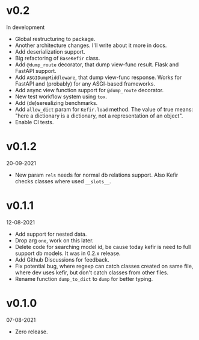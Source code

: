 # v0.2
In development
* Global restructuring to package.
* Another architecture changes. I'll write about it more in docs.
* Add deserialization support.
* Big refactoring of `BaseKefir` class.
* Add `@dump_route` decorator, that dump view-func result. Flask and FastAPI support.
* Add `ASGIDumpMiddleware`, that dump view-func response. Works for FastAPI and (probably)
  for any ASGI-based frameworks.
* Add async view function support for `@dump_route` decorator.
* New test workflow system using `tox`.
* Add (de)serealizing benchmarks.
* Add `allow_dict` param for `Kefir.load` method. The value of true means: "here a dictionary is a dictionary,
  not a representation of an object".
* Enable CI tests.
# v0.1.2
20-09-2021
* New param `rels` needs for normal db relations support. Also Kefir checks classes where used `__slots__`.
# v0.1.1
12-08-2021
* Add support for nested data.
* Drop arg `one`, work on this later.
* Delete code for searching model id, be cause today kefir is need to full support db models. It was in 0.2.x release.
* Add Github Discussions for feedback.
* Fix potential bug, where regexp can catch classes created on same file, where dev uses kefir, but don't catch classes from other files.
* Rename function `dump_to_dict` to `dump` for better typing.
# v0.1.0
07-08-2021
* Zero release.

